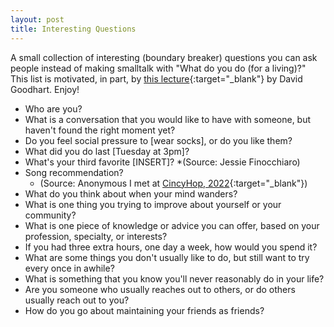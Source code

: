 ```yaml
---
layout: post
title: Interesting Questions
---
```


A small collection of interesting (boundary breaker) questions you can ask people instead of making smalltalk with "What do you do (for a living)?" This list is motivated, in part, by [this lecture](https://www.youtube.com/watch?v=3ex3TPdsBsY){:target="_blank"} by David Goodhart. Enjoy!

* Who are you?
* What is a conversation that you would like to have with someone, but haven't found the right moment yet?
* Do you feel social pressure to [wear socks], or do you like them?
* What did you do last [Tuesday at 3pm]?
* What's your third favorite [INSERT]? 
  *(Source: Jessie Finocchiaro)
* Song recommendation? 
  * (Source: Anonymous I met at [CincyHop, 2022](https://cincyhop.org/wp/){:target="_blank"})
* What do you think about when your mind wanders?
* What is one thing you trying to improve about yourself or your community?
* What is one piece of knowledge or advice you can offer, based on your profession, specialty, or interests?
* If you had three extra hours, one day a week, how would you spend it?
* What are some things you don't usually like to do, but still want to try every once in awhile?
* What is something that you know you'll never reasonably do in your life?
* Are you someone who usually reaches out to others, or do others usually reach out to you?
* How do you go about maintaining your friends as friends?


